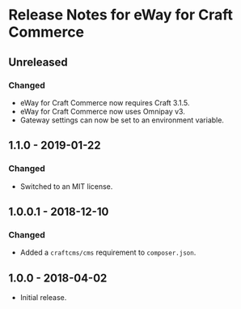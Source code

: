 # Release Notes for eWay for Craft Commerce

## Unreleased

### Changed
- eWay for Craft Commerce now requires Craft 3.1.5.
- eWay for Craft Commerce now uses Omnipay v3.
- Gateway settings can now be set to an environment variable.

## 1.1.0 - 2019-01-22

### Changed
- Switched to an MIT license.

## 1.0.0.1 - 2018-12-10

### Changed
- Added a `craftcms/cms` requirement to `composer.json`.

## 1.0.0 - 2018-04-02

- Initial release.
